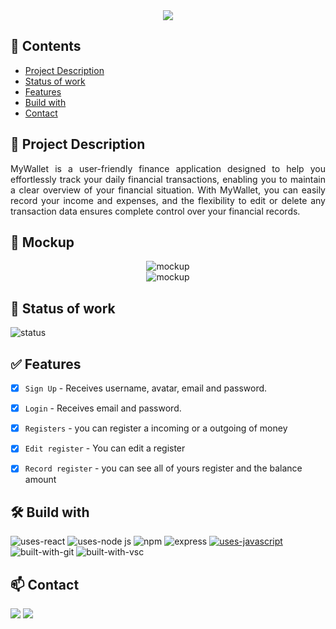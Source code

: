 <div align="center">
<img src="https://github.com/davi-barci/mywallet-front/assets/121765281/505e0daf-4acb-404b-bf86-12bb55b90c51" />
</div>

## 📑 Contents

-   [Project Description](#-project-description)
-   [Status of work](#-status-of-work)
-   [Features](#-features)
-   [Build with](#%EF%B8%8F-build-with)
-   [Contact](#-contact)

## 📌 Project Description

<p align="justify">MyWallet is a user-friendly finance application designed to help you effortlessly track your daily financial transactions, enabling you to maintain a clear overview of your financial situation. With MyWallet, you can easily record your income and expenses, and the flexibility to edit or delete any transaction data ensures complete control over your financial records.</p>

## 📸 Mockup
<div  align="center" >
<img  src="https://github.com/davi-barci/mywallet-front/assets/121765281/f6c1f970-363b-40aa-a227-5fb730a92e15" alt="mockup">
</div>

<div  align="center" >
<img  src="https://github.com/davi-barci/mywallet-front/assets/121765281/72c1c927-0d75-496b-8b85-dfdf6b621532" alt="mockup">
</div>

## 🚧 Status of work

![status](https://github.com/davi-barci/mywallet-front/assets/121765281/ad19d60f-6afe-4d8b-93a7-e3133637523d)

## ✅ Features

-   [x] `Sign Up` - Receives username, avatar, email and password.

-   [x] `Login` - Receives email and password.

-   [x] `Registers` - you can register a incoming or a outgoing of money

-   [x] `Edit register` - You can edit a register

-   [x] `Record register` - you can see all of yours register and the balance amount

## 🛠️ Build with

![uses-react](https://img.shields.io/badge/React-20232A?style=plastic&logo=react&logoColor=61DAFB)
![uses-node js](https://img.shields.io/badge/Node.js-43853D?style=plastic&logo=node.js&logoColor=white)
![npm](https://img.shields.io/badge/npm-D12228?style=plastic&logo=npm)
![express](https://img.shields.io/badge/Express-000000?style=plastic&logo=express&logoColor=white)
[![uses-javascript](https://img.shields.io/badge/JavaScript-F7DF1E?style=plastic&logo=javascript&logoColor=black)](https://www.javascript.com)
![built-with-git](https://img.shields.io/badge/Git-E34F26?style=plastic&logo=git&logoColor=white)
![built-with-vsc](https://img.shields.io/badge/Visual%20Studio%20Code-blue?style=plastic&logo=visualstudiocode)

## 📫 Contact

<a href = "mailto:daviveloso@poli.ufrj.br"><img src="https://img.shields.io/badge/Gmail-D14836?style=plastic&logo=gmail&logoColor=white" target="_blank"></a>
<a href="https://www.linkedin.com/in/davi-barci/" target="_blank"><img src="https://img.shields.io/badge/-LinkedIn-%230077B5?style=plastic&logo=linkedin&logoColor=white" target="_blank"></a>






